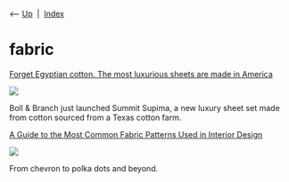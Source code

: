 <div class="nav">

⟵ [Up](index.html)  \|  [Index](index.html)

</div>

# fabric

<div class="cards">

<div class="card">

<div class="card-title">

[Forget Egyptian cotton. The most luxurious sheets are made in
America](https://www.fastcompany.com/91134083/forget-egyptian-cotton-the-most-luxurious-sheets-are-made-in-america)

</div>

<div class="card-image">

[![](https://images.fastcompany.com/image/upload/f_auto,q_auto,c_fit/wp-cms-2/2024/06/p-91134083-boll-and-branch-summit-supima-sheets-american-cotton.jpg)](https://www.fastcompany.com/91134083/forget-egyptian-cotton-the-most-luxurious-sheets-are-made-in-america)

</div>

Boll & Branch just launched Summit Supima, a new luxury sheet set made
from cotton sourced from a Texas cotton farm.

</div>

<div class="card">

<div class="card-title">

[A Guide to the Most Common Fabric Patterns Used in Interior
Design](https://www.apartmenttherapy.com/most-common-fabrics-interior-design-36685304)

</div>

<div class="card-image">

[![](https://cdn.apartmenttherapy.info/image/upload/f_auto,q_auto:eco,c_fill,g_auto,w_1500,ar_3:2/at%2Fhouse%20tours%20stock%20archive%2Fa29fe2e040662f4d369cbfc290299da8792d0c1d)](https://www.apartmenttherapy.com/most-common-fabrics-interior-design-36685304)

</div>

From chevron to polka dots and beyond.

</div>

</div>
